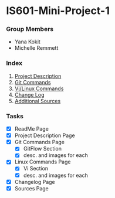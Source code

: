 # IS601-Mini-Project-1

### Group Members
* Yana Kokit
* Michelle Remmett

### Index
1. [Project Description](/ProjectDescription.md)
2. [Git Commands](/GitCommands.md)
3. [Vi/Linux Commands](/LinuxCommands.md)
4. [Change Log](/ChangeLog.md)
5. [Additional Sources](/Sources.md)

### Tasks
- [x] ReadMe Page
- [x] Project Description Page
- [x] Git Commands Page
	- [x] GitFlow Section
	- [x] desc. and images for each
- [x] Linux Commands Page 
	- [x] Vi Section
	- [x] desc. and images for each
- [x] Changelog Page
- [x] Sources Page
